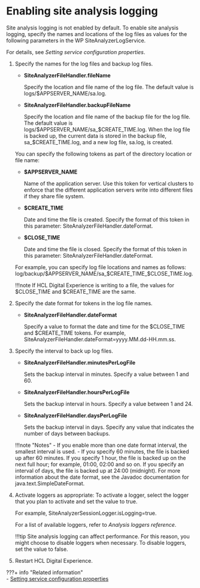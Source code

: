 # Enabling site analysis logging

Site analysis logging is not enabled by default. To enable site analysis logging, specify the names and locations of the log files as values for the following parameters in the WP SiteAnalyzerLogService.

For details, see *Setting service configuration properties*.

1.  Specify the names for the log files and backup log files.

    -   **SiteAnalyzerFileHandler.fileName**

        Specify the location and file name of the log file. The default value is logs/$APPSERVER_NAME/sa.log.

    -   **SiteAnalyzerFileHandler.backupFileName**

        Specify the location and file name of the backup file for the log file. The default value is logs/$APPSERVER_NAME/sa_$CREATE_TIME.log. When the log file is backed up, the current data is stored in the backup file, sa_$CREATE_TIME.log, and a new log file, sa.log, is created.

    You can specify the following tokens as part of the directory location or file name:

    -   **$APPSERVER_NAME**

        Name of the application server. Use this token for vertical clusters to enforce that the different application servers write into different files if they share file system.

    -   **$CREATE_TIME**

        Date and time the file is created. Specify the format of this token in this parameter: SiteAnalyzerFileHandler.dateFormat.

    -   **$CLOSE_TIME**

        Date and time the file is closed. Specify the format of this token in this parameter: SiteAnalyzerFileHandler.dateFormat.

    For example, you can specify log file locations and names as follows: log/backup/$APPSERVER_NAME/sa_$CREATE_TIME_$CLOSE_TIME.log.

    !!!note
        If HCL Digital Experience is writing to a file, the values for $CLOSE_TIME and $CREATE_TIME are the same.

2.  Specify the date format for tokens in the log file names.

    -   **SiteAnalyzerFileHandler.dateFormat**

        Specify a value to format the date and time for the $CLOSE_TIME and $CREATE_TIME tokens. For example, SiteAnalyzerFileHandler.dateFormat=yyyy.MM.dd-HH.mm.ss.

3.  Specify the interval to back up log files.

    -   **SiteAnalyzerFileHandler.minutesPerLogFile**

        Sets the backup interval in minutes. Specify a value between 1 and 60.

    -   **SiteAnalyzerFileHandler.hoursPerLogFile**

        Sets the backup interval in hours. Specify a value between 1 and 24.

    -   **SiteAnalyzerFileHandler.daysPerLogFile**

        Sets the backup interval in days. Specify any value that indicates the number of days between backups.

    !!!note "Notes"
            -   If you enable more than one date format interval, the smallest interval is used.
            -   If you specify 60 minutes, the file is backed up after 60 minutes. If you specify 1 hour, the file is backed up on the next full hour; for example, 01:00, 02:00 and so on. If you specify an interval of days, the file is backed up at 24:00 (midnight). For more information about the date format, see the Javadoc documentation for java.text.SimpleDateFormat.

4.  Activate loggers as appropriate: To activate a logger, select the logger that you plan to activate and set the value to true.

    For example, SiteAnalyzerSessionLogger.isLogging=true.

    For a list of available loggers, refer to *Analysis loggers reference*.

    !!!tip
        Site analysis logging can affect performance. For this reason, you might choose to disable loggers when necessary. To disable loggers, set the value to false.

5.  Restart HCL Digital Experience.



???+ info "Related information"  
    -   [Setting service configuration properties](../../../../../deploy_dx/manage/config_portal_behavior/service_config_properties/index.md)

